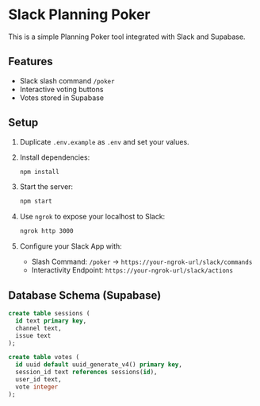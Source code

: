 # Slack Planning Poker

This is a simple Planning Poker tool integrated with Slack and Supabase.

## Features
- Slack slash command `/poker`
- Interactive voting buttons
- Votes stored in Supabase

## Setup

1. Duplicate `.env.example` as `.env` and set your values.
2. Install dependencies:

   ```bash
   npm install
   ```

3. Start the server:

   ```bash
   npm start
   ```

4. Use `ngrok` to expose your localhost to Slack:

   ```bash
   ngrok http 3000
   ```

5. Configure your Slack App with:

   - Slash Command: `/poker` → `https://your-ngrok-url/slack/commands`
   - Interactivity Endpoint: `https://your-ngrok-url/slack/actions`

## Database Schema (Supabase)

```sql
create table sessions (
  id text primary key,
  channel text,
  issue text
);

create table votes (
  id uuid default uuid_generate_v4() primary key,
  session_id text references sessions(id),
  user_id text,
  vote integer
);
```
